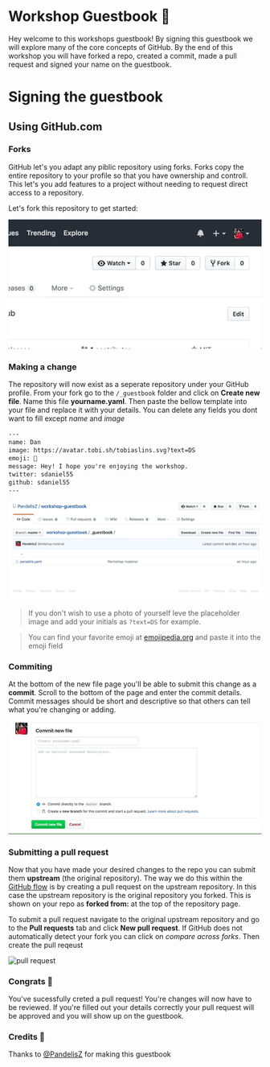 # Workshop Guestbook 📓

Hey welcome to this workshops guestbook! By signing this guestbook we will explore many of the core concepts of GitHub. 
By the end of this workshop you will have forked a repo, created a commit, made a pull request and signed your name on the guestbook.

# Signing the guestbook

## Using GitHub.com

### Forks

GitHub let's you adapt any piblic repository using forks. Forks copy the entire repository to your profile so that you have ownership and 
controll. This let's you add features to a project without needing to request direct access to a repository.

Let's fork this repository to get started:

![fork](.github/images/fork.gif)

### Making a change

The repository will now exist as a seperate repository under your GitHub profile. From your fork go to the `/_guestbook` folder and click on **Create new file**. 
Name this file **yourname.yaml**. Then paste the bellow template into your file and replace it with your details. You can delete any fields you dont want to fill except *name* and *image*

```
---
name: Dan
image: https://avatar.tobi.sh/tobiaslins.svg?text=DS
emoji: 🦔
message: Hey! I hope you're enjoying the workshop.
twitter: sdaniel55
github: sdaniel55
---
```

![fork](.github/images/createfile.gif)

> If you don't wish to use a photo of yourself leve the placeholder image and add your initials as `?text=DS` for example.

> You can find your favorite emoji at [emojipedia.org](https://emojipedia.org/) and paste it into the emoji field

### Commiting

At the bottom of the new file page you'll be able to submit this change as a **commit**. Scroll to the bottom of the page and enter the commit details. 
Commit messages should be short and descriptive so that others can tell what you're changing or adding.

![commit](.github/images/commit.gif)


### Submitting a pull request

Now that you have made your desired changes to the repo you can submit them **upstream** (the original repository). The way we do this within the [GitHub flow](https://guides.github.com/introduction/flow/) is by creating a pull request on the upstream repository. In this case the upstream repository is the original repository you 
forked. This is shown on your repo as **forked from:** at the top of the repository page.

To submit a pull request navigate to the original upstream repository and go to the **Pull requests** tab and click **New pull request**. If GitHub does not automatically detect
your fork you can click on *compare across forks*. Then create the pull reqeust

![pull request](.github/images/pullrequest.gif)


### Congrats :tada:

You've sucessfully creted a pull request! You're changes will now have to be reviewed. If you're filled out your details correctly your pull request will be approved and you will show up on the 
guestbook.


### Credits :sparkling_heart:

Thanks to [@PandelisZ](https://github.com/PandelisZ) for making this guestbook